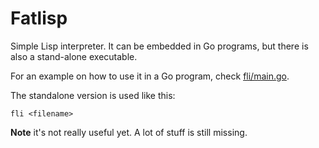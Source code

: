 # Fatlisp

Simple Lisp interpreter. It can be embedded in Go programs,
but there is also a stand-alone executable.

For an example on how to use it in a Go program, check
[fli/main.go](fli/main.go).

The standalone version is used like this:

```
fli <filename>
```

__Note__ it's not really useful yet. A lot of stuff is still missing.
